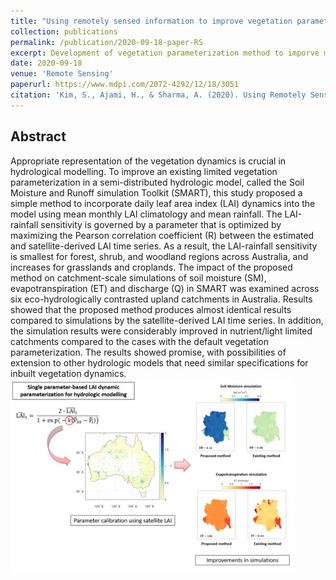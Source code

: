 ```yaml
---
title: "Using remotely sensed information to improve vegetation parameterization in a semi-distributed hydrological model (SMART) for upland catchments in Australia"
collection: publications
permalink: /publication/2020-09-18-paper-RS
excerpt: Development of vegetation parameterization method to imporve model simulation performances.
date: 2020-09-18
venue: 'Remote Sensing'
paperurl: https://www.mdpi.com/2072-4292/12/18/3051
citation: 'Kim, S., Ajami, H., & Sharma, A. (2020). Using Remotely Sensed Information to Improve Vegetation Parameterization in a Semi-Distributed Hydrological Model (SMART) for Upland Catchments in Australia. <i>Remote Sensing</i>, 12(18), 3051.'
---
```

## Abstract
Appropriate representation of the vegetation dynamics is crucial in hydrological modelling. To improve an existing limited vegetation parameterization in a semi-distributed hydrologic model, called the Soil Moisture and Runoff simulation Toolkit (SMART), this study proposed a simple method to incorporate daily leaf area index (LAI) dynamics into the model using mean monthly LAI climatology and mean rainfall. The LAI-rainfall sensitivity is governed by a parameter that is optimized by maximizing the Pearson correlation coefficient (R) between the estimated and satellite-derived LAI time series. As a result, the LAI-rainfall sensitivity is smallest for forest, shrub, and woodland regions across Australia, and increases for grasslands and croplands. The impact of the proposed method on catchment-scale simulations of soil moisture (SM), evapotranspiration (ET) and discharge (Q) in SMART was examined across six eco-hydrologically contrasted upland catchments in Australia. Results showed that the proposed method produces almost identical results compared to simulations by the satellite-derived LAI time series. In addition, the simulation results were considerably improved in nutrient/light limited catchments compared to the cases with the default vegetation parameterization. The results showed promise, with possibilities of extension to other hydrologic models that need similar specifications for inbuilt vegetation dynamics.
<br/><img src='/images/2020_RS_SMART.png' width="90%" height="90%">
